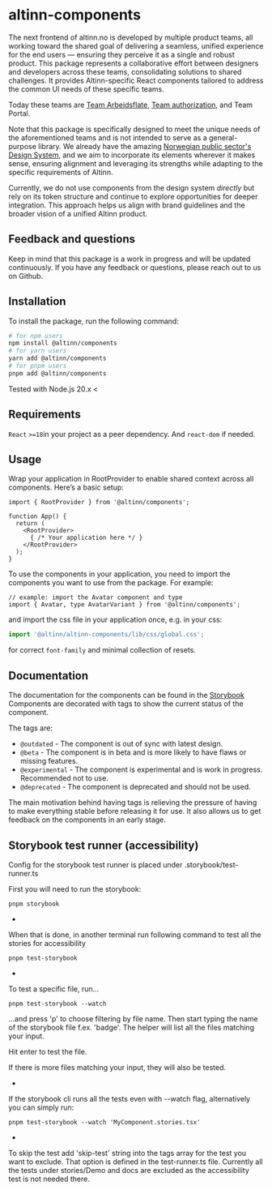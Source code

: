 # altinn-components

The next frontend of altinn.no is developed by multiple product teams, all working toward the shared goal of delivering a seamless, unified experience for the end users — ensuring they perceive it as a single and robust product.
This package represents a collaborative effort between designers and developers across these teams, consolidating solutions to shared challenges. 
It provides Altinn-specific React components tailored to address the common UI needs of these specific teams.   

Today these teams are [Team Arbeidsflate](https://github.com/digdir/dialogporten-frontend), [Team authorization](https://github.com/Altinn/altinn-access-management-frontend), and Team Portal.

Note that this package is specifically designed to meet the unique needs of the aforementioned teams and is not intended to serve as a general-purpose library. 
We already have the amazing [Norwegian public sector's Design System](https://designsystemet.no/), and we aim to incorporate its elements wherever it makes sense, ensuring alignment and leveraging its strengths while adapting to the specific requirements of Altinn.

Currently, we do not use components from the design system _directly_ but rely on its token structure and continue to explore opportunities for deeper integration. 
This approach helps us align with brand guidelines and the broader vision of a unified Altinn product. 

## Feedback and questions
Keep in mind that this package is a work in progress and will be updated continuously. 
If you have any feedback or questions, please reach out to us on Github.

## Installation
To install the package, run the following command:

```bash
# for npm users
npm install @altinn/components
# for yarn users
yarn add @altinn/components 
# for pnpm users
pnpm add @altinn/components
```
Tested with Node.js 20.x <

## Requirements

`React` `>=18`in your project as a peer dependency. And `react-dom` if needed.

## Usage
Wrap your application in RootProvider to enable shared context across all components. Here’s a basic setup:

```tsx
import { RootProvider } from '@altinn/components';

function App() {
  return (
    <RootProvider>
      { /* Your application here */ }
    </RootProvider>
  );
}
```

To use the components in your application, you need to import the components you want to use from the package. For example:

```tsx
// example: import the Avatar component and type
import { Avatar, type AvatarVariant } from '@altinn/components';
```
and import the css file in your application once, e.g. in your css:
```ts
import '@altinn/altinn-components/lib/css/global.css';
```
for correct `font-family` and minimal collection of resets.


## Documentation
The documentation for the components can be found in the [Storybook](https://altinn.github.io/altinn-components)  
Components are decorated with tags to show the current status of the component. 

The tags are:
- `@outdated` - The component is out of sync with latest design.
- `@beta` - The component is in beta and is more likely to have flaws or missing features.
- `@experimental` - The component is experimental and is work in progress. Recommended not to use.
- `@deprecated` - The component is deprecated and should not be used.

The main motivation behind having tags is relieving the pressure of having to make everything stable before releasing it for use. 
It also allows us to get feedback on the components in an early stage.

## Storybook test runner (accessibility)
Config for the storybook test runner is placed under .storybook/test-runner.ts


First you will need to run the storybook: 
```
pnpm storybook
```
-

When that is done, in another terminal run following command to test all the stories for accessibility
```
pnpm test-storybook
```
 - 

To test a specific file, run... 
```
pnpm test-storybook --watch
```
...and press 'p' to choose filtering by file name. Then start typing the name of the storybook file f.ex. 'badge'. The helper will list all the files matching your input. 

Hit enter to test the file. 

If there is more files matching your input, they will also be tested.

- 
If the storybook cli runs all the tests even with --watch flag, alternatively you can simply run: 

```
pnpm test-storybook --watch 'MyComponent.stories.tsx'
```

- 
To skip the test add 'skip-test' string into the tags array for the test you want to exclude. That option is defined in the test-runner.ts file. 
Currently all the tests under stories/Demo and docs are excluded as the accessibility test is not needed there.
